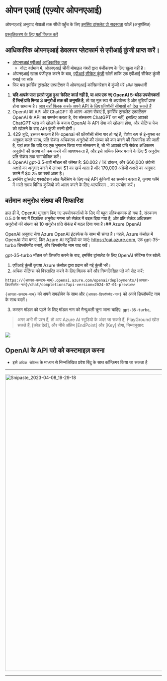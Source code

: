 # ओपन एआई (एज़्योर ओपनएआई)

ओपनएआई अनुवाद सेवाओं तक सीधी पहुँच के लिए [इमर्सिव ट्रांसलेट प्रो सदस्यता](https://immersivetranslate.com/en/pricing/) खोलें (अनुशंसित)

[प्रस्तुतिकरण के लिए यहाँ क्लिक करें](https://immersivetranslate.com/en/pricing/)

## आधिकारिक ओपनएआई डेवलपर प्लेटफार्म से एपीआई कुंजी प्राप्त करें।

- [ओपनएआई एपीआई आधिकारिक पता](https://openai.com/api/)
  - नोट: वर्तमान में, ओपनएआई चीनी मोबाइल नंबरों द्वारा पंजीकरण के लिए खुला नहीं है।
- ओपनएआई खाता पंजीकृत करने के बाद, [एपीआई सीक्रेट कुंजी](https://platform.openai.com/account/api-keys) खोलें ताकि एक एपीआई सीक्रेट कुंजी बनाई जा सके
- फिर बस इमर्सिव ट्रांसलेट एक्सटेंशन में ओपनएआई कॉन्फ़िगरेशन में कुंजी भरें।## सावधानी

1. **यदि आपके पास इससे जुड़ा हुआ क्रेडिट कार्ड नहीं है, या आप एक नए OpenAI 5-ब्लेड उपयोगकर्ता हैं जिन्हें प्रति मिनट 3 अनुरोधों तक की अनुमति है**, तो यह मूल रूप से अप्रयोज्य है और त्रुटियाँ प्राप्त होना सामान्य है। [आप यहाँ क्लिक करके अपने API के लिए फ्रीक्वेंसी सीमाओं को देख सकते हैं](https://platform.openai.com/account/rate-limits)
2. OpenAI का API और ChatGPT दो अलग-अलग सेवाएं हैं, इमर्सिव ट्रांसलेट एक्सटेंशन OpenAI के API का समर्थन करता है, वेब संस्करण ChatGPT का नहीं, इसलिए आपको ChatGPT प्लस को खोलने के बजाय OpenAI के API सेवा को खोलना होगा, और सेटिंग्स पेज को खोलने के बाद API कुंजी भरनी होगी।
3. 429 त्रुटि, इसका मतलब है कि openai की फ्रीक्वेंसी सीमा पार हो गई है, विशेष रूप से ई-बुक्स का अनुवाद करते समय, प्रति सेकंड अधिकतम अनुरोधों की संख्या को कम करने की सिफारिश की जाती है, यहां तक कि यदि यह एक भुगतान किया गया संस्करण है, तो भी आपको प्रति सेकंड अधिकतम अनुरोधों की संख्या को कम करने की आवश्यकता है, और इसे अधिक स्थिर बनाने के लिए 5 अनुरोध प्रति सेकंड तक समायोजित करें।
4. OpenAI gpt-3.5-टर्बो मॉडल की कीमत है: $0.002 / 1K टोकन, और 660,000 अंग्रेजी अक्षरों का अनुवाद करने में लगभग $1 का खर्च आता है और 170,000 अंग्रेजी अक्षरों का अनुवाद करने में $0.25 का खर्च आता है।
5. इमर्सिव ट्रांसलेट एक्सटेंशन लोड बैलेंसिंग के लिए कई API कुंजियों का समर्थन करता है, कृपया फॉर्म में भरते समय विभिन्न कुंजियों को अलग करने के लिए अल्पविराम `,` का उपयोग करें।

## वर्तमान अनुरोध संख्या की सिफारिश

हाल ही में, OpenAI भुगतान किए गए उपयोगकर्ताओं के लिए भी बहुत प्रतिबंधात्मक हो गया है, संस्करण 0.5.0 के रूप में डिफ़ॉल्ट अनुरोध गणना को सेकंड में बदल दिया गया है, और प्रति सेकंड अधिकतम अनुरोधों की संख्या को 10 अनुरोध प्रति सेकंड में बदल दिया गया है।## Azure OpenAI

OpenAI अनुवाद सेवा Azure OpenAI इंटरफेस के साथ भी संगत है। पहले, Azure कंसोल में OpenAI सेवा बनाएं, फिर Azure AI स्टूडियो पर जाएं: https://oai.azure.com, एक gpt-35-turbo डिप्लॉयमेंट बनाएं, और डिप्लॉयमेंट नाम याद रखें।

gpt-35-turbo मॉडल को डिप्लॉय करने के बाद, इमर्सिव ट्रांसलेट के लिए OpenAI सेटिंग्स पेज खोलें:

1. एपीआई कुंजी कृपया Azure कंसोल द्वारा प्रदान की गई कुंजी भरें।
2. अधिक सेटिंग्स को विस्तारित करने के लिए क्लिक करें और निम्नलिखित पते को सेट करें:

`https://{आपका-कस्टम-नाम}.openai.azure.com/openai/deployments/{आपका-डिप्लॉयमेंट-नाम}/chat/completions?api-version=2024-07-01-preview`

`{आपका-कस्टम-नाम}` को अपने सबडोमेन के साथ और `{आपका-डिप्लॉयमेंट-नाम}` को अपने डिप्लॉयमेंट नाम के साथ बदलें।

3. कस्टम मॉडल को पढ़ने के लिए मॉडल नाम को मैन्युअली चुना जाना चाहिए: `gpt-35-turbo`,

> अगर अभी भी प्रश्न हैं, तो आप Azure AI स्टूडियो के अंदर जा सकते हैं, PlayGround खोल सकते हैं, [कोड देखें], और नीचे अंतिम [EndPoint] और [Key] होगा, निम्नानुसार:

![](https://s.immersivetranslate.com/static/official-static/assets/docs/doc-assets/azure-openai-key.jpg)

## OpenAI के API पते को कस्टमाइज़ करना

- इसे `अधिक सेटिंग्स` के माध्यम से निम्नलिखित प्रवेश बिंदु के साथ कॉन्फ़िगर किया जा सकता है

***

<img width="951" alt="Snipaste_2023-04-08_19-29-18" src="https://user-images.githubusercontent.com/5794691/230718739-ff661ce3-04af-4391-8efc-9a5a1c8374b0.png"/>

***